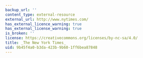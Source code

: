 ```yaml
---
backup_url: ''
content_type: external-resource
external_url: http://www.nytimes.com/
has_external_licence_warning: true
has_external_license_warning: true
is_broken: ''
license: https://creativecommons.org/licenses/by-nc-sa/4.0/
title: _The New York Times_
uid: 9b45f4a0-b3da-423b-9b60-1ff6bea87848
---
```

